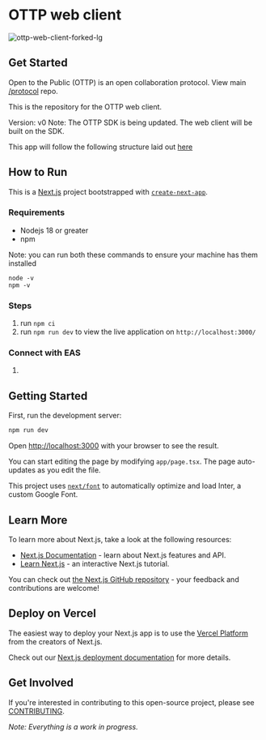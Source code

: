 # OTTP web client

![ottp-web-client-forked-lg](https://github.com/user-attachments/assets/fae7732f-200d-4ef8-b9d1-f5f2a6cd9c50)

## Get Started

Open to the Public (OTTP) is an open collaboration protocol. View main [/protocol](https://opentothepublic.org/protocol) repo.

This is the repository for the OTTP web client.

Version: v0
Note: The OTTP SDK is being updated. The web client will be built on the SDK.

This app will follow the following structure laid out [here](https://github.com/alan2207/bulletproof-react/blob/master/docs/project-structure.md)

## How to Run

This is a [Next.js](https://nextjs.org/) project bootstrapped with [`create-next-app`](https://github.com/vercel/next.js/tree/canary/packages/create-next-app).

### Requirements

- Nodejs 18 or greater
- npm

Note: you can run both these commands to ensure your machine has them installed

```
node -v
npm -v
```

### Steps

1. run `npm ci`
2. run `npm run dev` to view the live application on `http://localhost:3000/`

### Connect with EAS

1.

## Getting Started

First, run the development server:

```bash
npm run dev

```

Open [http://localhost:3000](http://localhost:3000) with your browser to see the result.

You can start editing the page by modifying `app/page.tsx`. The page auto-updates as you edit the file.

This project uses [`next/font`](https://nextjs.org/docs/basic-features/font-optimization) to automatically optimize and load Inter, a custom Google Font.

## Learn More

To learn more about Next.js, take a look at the following resources:

- [Next.js Documentation](https://nextjs.org/docs) - learn about Next.js features and API.
- [Learn Next.js](https://nextjs.org/learn) - an interactive Next.js tutorial.

You can check out [the Next.js GitHub repository](https://github.com/vercel/next.js/) - your feedback and contributions are welcome!

## Deploy on Vercel

The easiest way to deploy your Next.js app is to use the [Vercel Platform](https://vercel.com/new?utm_medium=default-template&filter=next.js&utm_source=create-next-app&utm_campaign=create-next-app-readme) from the creators of Next.js.

Check out our [Next.js deployment documentation](https://nextjs.org/docs/deployment) for more details.

## Get Involved

If you're interested in contributing to this open-source project, please see [CONTRIBUTING](CONTRIBUTING.md).

_Note: Everything is a work in progress._

